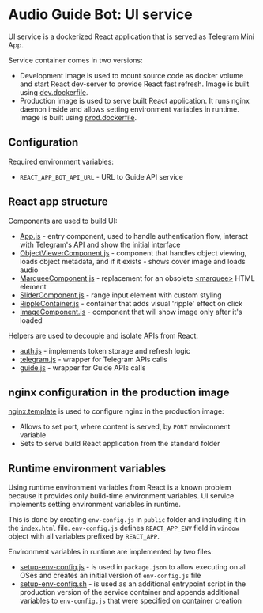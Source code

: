 # Audio Guide Bot: UI service
UI service is a dockerized React application that is served as Telegram Mini App.

Service container comes in two versions:
- Development image is used to mount source code as docker volume and start React dev-server to provide React fast refresh. Image is built using [dev.dockerfile](./dev.dockerfile).
- Production image is used to serve built React application. It runs nginx daemon inside and allows setting environment variables in runtime. Image is built using [prod.dockerfile](./prod.dockerfile).

## Configuration
Required environment variables:
- `REACT_APP_BOT_API_URL` - URL to Guide API service

## React app structure
Components are used to build UI:
- [App.js](./src/App.js) - entry component, used to handle authentication flow, interact with Telegram's API and show the initial interface
- [ObjectViewerComponent.js](./src/components/ObjectViewerComponent.js) - component that handles object viewing, loads object metadata, and if it exists - shows cover image and loads audio
- [MarqueeComponent.js](./src/components/MarqueeComponent.js) - replacement for an obsolete [\<marquee>](https://developer.mozilla.org/en-US/docs/Web/HTML/Element/marquee) HTML element
- [SliderComponent.js](./src/components/SliderComponent.js) - range input element with custom styling
- [RippleContainer.js](./src/components/RippleContainer.js) - container that adds visual 'ripple' effect on click
- [ImageComponent.js](./src/components/ImageComponent.js) - component that will show image only after it's loaded

Helpers are used to decouple and isolate APIs from React:
- [auth.js](./src/api/auth.js) - implements token storage and refresh logic
- [telegram.js](./src/api/telegram.js) - wrapper for Telegram APIs calls
- [guide.js](./src/api/guide.js) - wrapper for Guide APIs calls

## nginx configuration in the production image
[nginx.template](./nginx.template) is used to configure nginx in the production image:
- Allows to set port, where content is served, by `PORT` environment variable
- Sets to serve build React application from the standard folder

## Runtime environment variables
Using runtime environment variables from React is a known problem because it provides only build-time environment variables. UI service implements setting environment variables in runtime.

This is done by creating `env-config.js` in `public` folder and including it in the `index.html` file. `env-config.js` defines `REACT_APP_ENV` field in `window` object with all variables prefixed by `REACT_APP`. 

Environment variables in runtime are implemented by two files:
- [setup-env-config.js](./setup-env-config.js) - is used in `package.json` to allow executing on all OSes and creates an initial version of `env-config.js` file
- [setup-env-config.sh](./setup-env-config.sh) - is used as an additional entrypoint script in the production version of the service container and appends additional variables to `env-config.js` that were specified on container creation